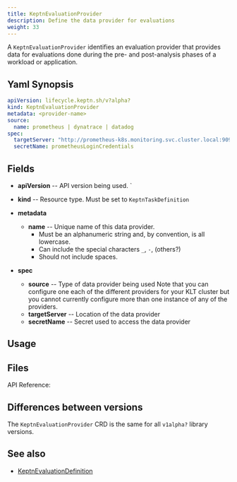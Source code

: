 ```yaml
---
title: KeptnEvaluationProvider
description: Define the data provider for evaluations
weight: 33
---
```


A `KeptnEvaluationProvider` identifies an evaluation provider
that provides data for evaluations done
during the pre- and post-analysis phases of a workload or application.

## Yaml Synopsis

```yaml
apiVersion: lifecycle.keptn.sh/v?alpha?
kind: KeptnEvaluationProvider
metadata: <provider-name>
source:
  name: prometheus | dynatrace | datadog
spec:
  targetServer: "http://prometheus-k8s.monitoring.svc.cluster.local:9090"
  secretName: prometheusLoginCredentials
```

## Fields

* **apiVersion** -- API version being used.
`
* **kind** -- Resource type.  Must be set to `KeptnTaskDefinition`

* **metadata**
  * **name** -- Unique name of this data provider.
    * Must be an alphanumeric string and, by convention, is all lowercase.
    * Can include the special characters `_`, `-`, (others?)
    * Should not include spaces.

* **spec**
  * **source** -- Type of data provider being used
    Note that you can configure one each of the different providers
    for your KLT cluster
    but you cannot currently configure more than one instance
    of any of the providers.
  * **targetServer** -- Location of the data provider
  * **secretName** -- Secret used to access the data provider

## Usage

## Files

API Reference:

## Differences between versions

The `KeptnEvaluationProvider` CRD is the same for
all `v1alpha?` library versions.

## See also

* [KeptnEvaluationDefinition](evaluationdefinition.md)
